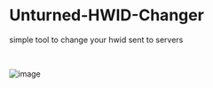 # Unturned-HWID-Changer
simple tool to change your hwid sent to servers

<br>

![image](https://user-images.githubusercontent.com/26663693/232173519-2ed46980-cbe2-4b3b-a996-b079a1cf8522.png)
